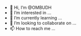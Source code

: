 - 👋 Hi, I’m @OMBUDH
- 👀 I’m interested in ...
- 🌱 I’m currently learning ...
- 💞️ I’m looking to collaborate on ...
- 📫 How to reach me ...

<!---
OMBUDH/OMBUDH is a ✨ special ✨ repository because its `README.md` (this file) appears on your GitHub profile.
You can click the Preview link to take a look at your changes.
--->
